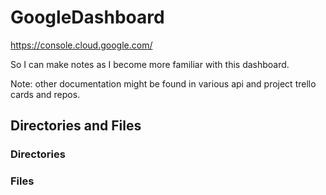 # GoogleDashboard

https://console.cloud.google.com/

So I can make notes as I become more familiar with this dashboard.

Note: other documentation might be found in various api and project trello cards and repos.

## Directories and Files

### Directories

### Files